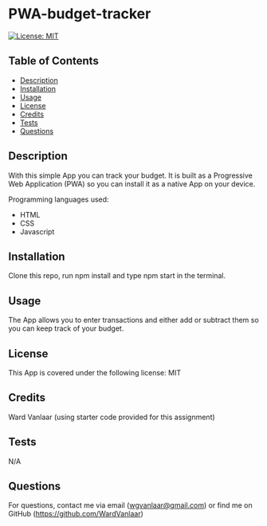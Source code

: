 
# PWA-budget-tracker
[![License: MIT](https://img.shields.io/badge/License-MIT-yellow.svg)](https://opensource.org/licenses/MIT)
## Table of Contents
* [Description](#Description)
* [Installation](#Installation)
* [Usage](#Usage)
* [License](#License)
* [Credits](#Credits)
* [Tests](#Tests)
* [Questions](#Questions)


## Description
With this simple App you can track your budget. It is built as a Progressive Web Application (PWA) so you can install it as a native App on your device.

Programming languages used:
* HTML
* CSS
* Javascript


## Installation
Clone this repo, run npm install and type npm start in the terminal.

## Usage
The App allows you to enter transactions and either add or subtract them so you can keep track of your budget.

## License
This App is covered under the following license: MIT

## Credits
Ward Vanlaar (using starter code provided for this assignment)

## Tests
N/A

## Questions
For questions, contact me via email (wgvanlaar@gmail.com) or find me on GitHub (https://github.com/WardVanlaar)
